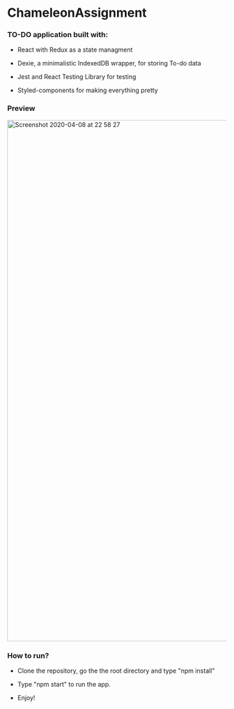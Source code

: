 # ChameleonAssignment

### TO-DO application built with:

- React with Redux as a state managment

- Dexie, a minimalistic IndexedDB wrapper, for storing To-do data

- Jest and React Testing Library for testing

- Styled-components for making everything pretty

### Preview

<img width="1195" alt="Screenshot 2020-04-08 at 22 58 27" src="https://user-images.githubusercontent.com/42438024/78889599-41f33e80-7a64-11ea-87a4-a196a0b8bf17.png">

### How to run?

- Clone the repository, go the the root directory and type "npm install"

- Type "npm start" to run the app.

- Enjoy!

